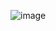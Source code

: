 ![image](https://github.com/AniketPotdar-AP/30_days_of_Javascript/assets/67656639/e688ada6-56ad-4bb8-8d18-ba1eff8eb6a4)
